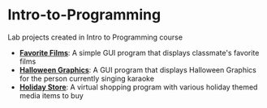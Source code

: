 # Intro-to-Programming

Lab projects created in Intro to Programming course<br>

- <b><a href="https://github.com/Coderaulic/Intro-to-Programming/tree/master/CS115_Lab0">
Favorite Films</a></b>: A simple GUI program that displays classmate's favorite films
- <b><a href="https://github.com/Coderaulic/Intro-to-Programming/tree/master/CS115_Lab1">
Halloween Graphics</a></b>: A GUI program that displays Halloween Graphics for the person currently singing karaoke
- <b><a href="https://github.com/Coderaulic/Intro-to-Programming/tree/master/CS115_Lab2">
Holiday Store</a></b>: A virtual shopping program with various holiday themed media items to buy
